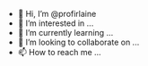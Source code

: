 - 👋 Hi, I’m @profirlaine
- 👀 I’m interested in ...
- 🌱 I’m currently learning ...
- 💞️ I’m looking to collaborate on ...
- 📫 How to reach me ...

<!---
profirlaine/profirlaine is a ✨ special ✨ repository because its `README.md` (this file) appears on your GitHub profile.
You can click the Preview link to take a look at your changes.
--->

